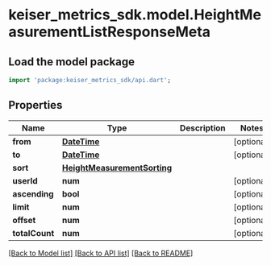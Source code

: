 # keiser_metrics_sdk.model.HeightMeasurementListResponseMeta

## Load the model package
```dart
import 'package:keiser_metrics_sdk/api.dart';
```

## Properties
Name | Type | Description | Notes
------------ | ------------- | ------------- | -------------
**from** | [**DateTime**](DateTime.md) |  | [optional] 
**to** | [**DateTime**](DateTime.md) |  | [optional] 
**sort** | [**HeightMeasurementSorting**](HeightMeasurementSorting.md) |  | 
**userId** | **num** |  | [optional] 
**ascending** | **bool** |  | [optional] 
**limit** | **num** |  | [optional] 
**offset** | **num** |  | [optional] 
**totalCount** | **num** |  | [optional] 

[[Back to Model list]](../README.md#documentation-for-models) [[Back to API list]](../README.md#documentation-for-api-endpoints) [[Back to README]](../README.md)



